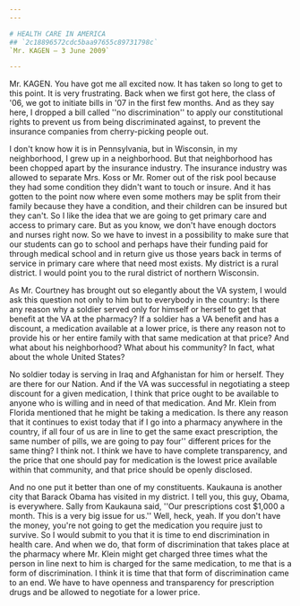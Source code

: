 ```yaml
---
---

# HEALTH CARE IN AMERICA
## `2c18896572cdc5baa97655c89731798c`
`Mr. KAGEN — 3 June 2009`

---
```



Mr. KAGEN. You have got me all excited now. It has taken so long to 
get to this point. It is very frustrating. Back when we first got here, 
the class of '06, we got to initiate bills in '07 in the first few 
months. And as they say here, I dropped a bill called ''no 
discrimination'' to apply our constitutional rights to prevent us from 
being discriminated against, to prevent the insurance companies from 
cherry-picking people out.

I don't know how it is in Pennsylvania, but in Wisconsin, in my 
neighborhood, I grew up in a neighborhood. But that neighborhood has 
been chopped apart by the insurance industry. The insurance industry 
was allowed to separate Mrs. Koss or Mr. Romer out of the risk pool 
because they had some condition they didn't want to touch or insure. 
And it has gotten to the point now where even some mothers may be split 
from their family because they have a condition, and their children can 
be insured but they can't. So I like the idea that we are going to get 
primary care and access to primary care. But as you know, we don't have 
enough doctors and nurses right now. So we have to invest in a 
possibility to make sure that our students can go to school and perhaps 
have their funding paid for through medical school and in return give 
us those years back in terms of service in primary care where that need 
most exists. My district is a rural district. I would point you to the 
rural district of northern Wisconsin.

As Mr. Courtney has brought out so elegantly about the VA system, I 
would ask this question not only to him but to everybody in the 
country: Is there any reason why a soldier served only for himself or 
herself to get that benefit at the VA at the pharmacy? If a soldier has 
a VA benefit and has a discount, a medication available at a lower 
price, is there any reason not to provide his or her entire family with 
that same medication at that price? And what about his neighborhood? 
What about his community? In fact, what about the whole United States?

No soldier today is serving in Iraq and Afghanistan for him or 
herself. They are there for our Nation. And if the VA was successful in 
negotiating a steep discount for a given medication, I think that price 
ought to be available to anyone who is willing and in need of that 
medication. And Mr. Klein from Florida mentioned that he might be 
taking a medication. Is there any reason that it continues to exist 
today that if I go into a pharmacy anywhere in the country, if all four 
of us are in line to get the same exact prescription, the same number 
of pills, we are going to pay four'' different prices for the same 
thing? I think not. I think we have to have complete transparency, and 
the price that one should pay for medication is the lowest price 
available within that community, and that price should be openly 
disclosed.

And no one put it better than one of my constituents. Kaukauna is 
another city that Barack Obama has visited in my district. I tell you, 
this guy, Obama, is everywhere. Sally from Kaukauna said, ''Our 
prescriptions cost $1,000 a month. This is a very big issue for us.'' 
Well, heck, yeah. If you don't have the money, you're not going to get 
the medication you require just to survive. So I would submit to you 
that it is time to end discrimination in health care. And when we do, 
that form of discrimination that takes place at the pharmacy where Mr. 
Klein might get charged three times what the person in line next to him 
is charged for the same medication, to me that is a form of 
discrimination. I think it is time that that form of discrimination 
came to an end. We have to have openness and transparency for 
prescription drugs and be allowed to negotiate for a lower price.

